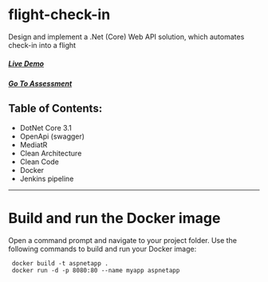 # flight-check-in
Design and implement a .Net (Core) Web API solution, which automates check-in into a flight

##### [Live Demo](https://flight-check-in.scuticode.com/swagger/index.html)

##### [Go To Assessment](/Flight-Assessment.pdf)


## Table of Contents:
  - DotNet Core 3.1
  - OpenApi (swagger)
  - MediatR
  - Clean Architecture
  - Clean Code
  - Docker
  - Jenkins pipeline
___

# Build and run the Docker image
Open a command prompt and navigate to your project folder.
Use the following commands to build and run your Docker image:

```
 docker build -t aspnetapp .
 docker run -d -p 8080:80 --name myapp aspnetapp
 ```


  



